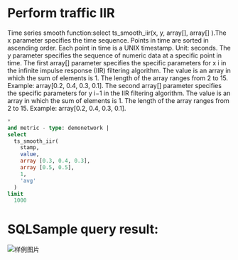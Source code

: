 # Perform traffic IIR

Time series smooth function:select ts_smooth_iir(x, y, array[], array[] ).The x parameter specifies the time sequence. Points in time are sorted in ascending order. Each point in time is a UNIX timestamp. Unit: seconds. The y parameter specifies the sequence of numeric data at a specific point in time. The first array[] parameter specifies the specific parameters for x i in the infinite impulse response (IIR) filtering algorithm. The value is an array in which the sum of elements is 1. The length of the array ranges from 2 to 15. Example: array[0.2, 0.4, 0.3, 0.1]. The second array[] parameter specifies the specific parameters for y i−1 in the IIR filtering algorithm. The value is an array in which the sum of elements is 1. The length of the array ranges from 2 to 15. Example: array[0.2, 0.4, 0.3, 0.1].

```SQL
*
and metric - type: demonetwork |
select
  ts_smooth_iir(
    stamp,
    value,
    array [0.3, 0.4, 0.3],
    array [0.5, 0.5],
    1,
    'avg'
  )
limit
  1000
```

# SQLSample query result:

![样例图片](http://slsconsole.oss-cn-hangzhou.aliyuncs.com/sql_sample/4%E6%B5%81%E9%87%8FIIR.jpg)
